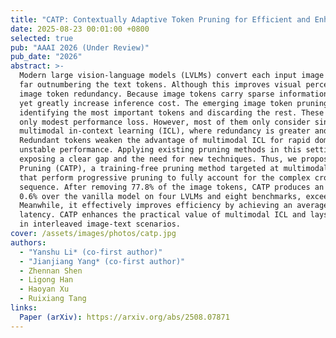 ```yaml
---
title: "CATP: Contextually Adaptive Token Pruning for Efficient and Enhanced Multimodal In-Context Learning"
date: 2025-08-23 00:01:00 +0800
selected: true
pub: "AAAI 2026 (Under Review)"
pub_date: "2026"
abstract: >-
  Modern large vision-language models (LVLMs) convert each input image into a large set of tokens, 
  far outnumbering the text tokens. Although this improves visual perception, it introduces severe 
  image token redundancy. Because image tokens carry sparse information, many add little to reasoning, 
  yet greatly increase inference cost. The emerging image token pruning methods tackle this issue by 
  identifying the most important tokens and discarding the rest. These methods can raise efficiency with 
  only modest performance loss. However, most of them only consider single-image tasks and overlook 
  multimodal in-context learning (ICL), where redundancy is greater and efficiency is more critical. 
  Redundant tokens weaken the advantage of multimodal ICL for rapid domain adaptation and cause 
  unstable performance. Applying existing pruning methods in this setting leads to large accuracy drops, 
  exposing a clear gap and the need for new techniques. Thus, we propose Contextually Adaptive Token 
  Pruning (CATP), a training-free pruning method targeted at multimodal ICL. CATP consists of two stages 
  that perform progressive pruning to fully account for the complex cross-modal interactions in the input 
  sequence. After removing 77.8% of the image tokens, CATP produces an average performance gain of 
  0.6% over the vanilla model on four LVLMs and eight benchmarks, exceeding all baselines remarkably. 
  Meanwhile, it effectively improves efficiency by achieving an average reduction of 10.78% in inference 
  latency. CATP enhances the practical value of multimodal ICL and lays the groundwork for future progress 
  in interleaved image-text scenarios.
cover: /assets/images/photos/catp.jpg
authors:
  - "Yanshu Li* (co-first author)"
  - "Jianjiang Yang* (co-first author)"
  - Zhennan Shen
  - Ligong Han
  - Haoyan Xu
  - Ruixiang Tang
links:
  Paper (arXiv): https://arxiv.org/abs/2508.07871
---
```

